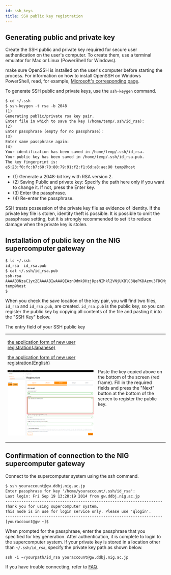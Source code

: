 ```yaml
---
id: ssh_keys
title: SSH public key registration
---
```


## Generating public and private key

Create the SSH public and private key required for secure user authentication on the user's computer.
To create them, use a terminal emulator for Mac or Linux (PowerShell for Windows).

make sure OpenSSH is installed on the user's computer before starting the process. For information on how to install OpenSSH on Windows PowerShell, read, for example, [Microsoft's corresponding page](https://docs.microsoft.com/en-us/windows-server/administration/openssh/openssh_install_firstuse).

To generate SSH public and private keys, use the `ssh-keygen` command.



```
$ cd ~/.ssh
$ ssh-keygen -t rsa -b 2048                                                      (1)
Generating public/private rsa key pair.
Enter file in which to save the key (/home/temp/.ssh/id_rsa):                    (2)
Enter passphrase (empty for no passphrase):                                      (3)
Enter same passphrase again:                                                     (4)
Your identification has been saved in /home/temp/.ssh/id_rsa.
Your public key has been saved in /home/temp/.ssh/id_rsa.pub.
The key fingerprint is:
e5:23:f0:fc:b7:60:70:80:79:91:f2:f1:6d:a8:ae:90 temp@host
```

- (1) Generate a 2048-bit key with RSA version 2.
- (2) Saving Public and private key: Specify the path here only if you want to change it. If not, press the Enter key.
- (3) Enter the passphrase.
- (4) Re-enter the passphrase.

SSH treats possession of the private key file as evidence of identity.
If the private key file is stolen, identity theft is possible.
It is possible to omit the passphrase setting, but it is strongly recommended to set it to reduce damage when the private key is stolen.


## Installation of public key on the NIG supercomputer gateway

```
$ ls ~/.ssh
id_rsa  id_rsa.pub
$ cat ~/.ssh/id_rsa.pub
ssh-rsa AAAAB3NzaC1yc2EAAAABIwAAAQEAznOdmkDHzjDpsNIhkl2VNjUXBlC3QePKDAzmu3FDCMgBYUDyiXAXLf85q25cylVq66gLUP63nlFJz4/SLO13w2Qf3Gyyj7ADJJZR3sD+Sf8vdlt2hShAT0kkKBmToBqv2Pqx2SfzRVedlyCE4YFieUVmZUkz95dxwSUklGXmQSvigkqCG86r0NlxCSMjYitDGWAyGMu37cvBYzH0+C2uthtbqTd1VYHfjtvewySSZsvbVVnjLme0Ah2cAyifVaSN4uslDBqkN62b3vaijoXPy9ieUzSP0/dgBhKN/m7yhnM/1s+foJnRI3wfDdqXPw3yOqPC/9EXrjnmdpEmpgMJTw== temp@host
$ 
```

When you check the save location of the key pair, you will find two files, `id_rsa` and `id_rsa.pub`, are created.
`id_rsa.pub` is the public key, so you can register the public key by copying all contents of the file and pasting it into the "SSH Key" below.

The entry field of your SSH public key
<table>
<tr>
<td>

[the application form of new user registration(Japanese)](https://sc-account.ddbj.nig.ac.jp/application/registration)

[the application form of new user registration(English)](https://sc-account.ddbj.nig.ac.jp/en/application/registration)

![](reg_ssh.png)
</td>
<td>
Paste the key copied above on the bottom of the screen (red frame). 
Fill in the required fields and press the "Next" button at the bottom of the screen to register the public key.
</td>
</tr>

</table>
 

## Confirmation of connection to the NIG supercomputer gateway

Connect to the supercomputer system using the ssh command.

```
$ ssh youraccount@gw.ddbj.nig.ac.jp
Enter passphrase for key '/home/youraccount/.ssh/id_rsa':
Last login: Fri Sep 19 13:28:19 2014 from gw.ddbj.nig.ac.jp
---------------------------------------------------------------------
Thank you for using supercomputer system.
This node is in use for login service only. Please use 'qlogin'.
---------------------------------------------------------------------
[youraccount@gw ~]$
```

When prompted for the passphrase, enter the passphrase that you specified for key generation.
After authentication, it is complete to login to the supercomputer system.
If your private key is stored in a location other than `~/.ssh/id_rsa`, specify the private key path as shown below.

```
ssh -i ~/yourpath/id_rsa youraccount@gw.ddbj.nig.ac.jp
```

If you have trouble connecting, refer to [FAQ](/faq/faq_login).













